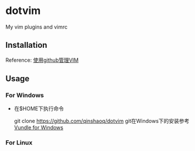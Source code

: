 dotvim
======

My vim plugins and vimrc

## Installation
Reference: [使用github管理VIM][1]

## Usage
### For Windows
- 在$HOME下执行命令
   
    git clone https://github.com/qinshaoq/dotvim
git在Windows下的安装参考[Vundle for Windows][2]
### For Linux

[1]: https://github.com/Aaronlong31/articles/blob/master/manager-vim-config-and-plugin-with-github.markdown
[2]: https://github.com/gmarik/Vundle.vim/wiki/Vundle-for-Windows
